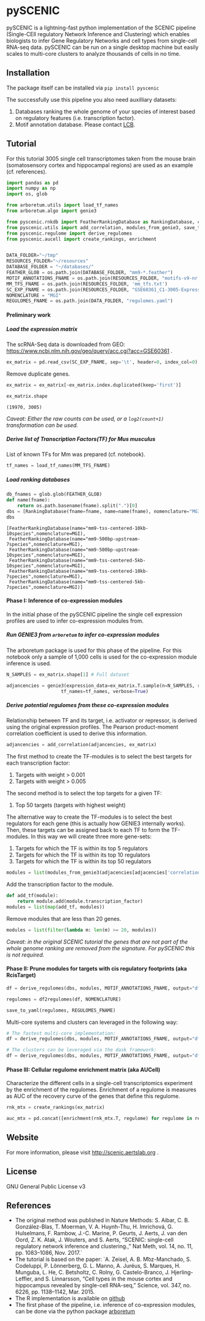 # pySCENIC

pySCENIC is a lightning-fast python implementation of the SCENIC pipeline (Single-CEll regulatory Network Inference and
Clustering) which enables biologists to infer Gene Regulatory Networks and cell types from single-cell RNA-seq data.
pySCENIC can be run on a single desktop machine but easily scales to multi-core clusters to analyze thousands of cells
in no time. 

## Installation

The package itself can be installed via `pip install pyscenic` 

The successfully use this pipeline you also need auxilliary datasets:
1. Databases ranking the whole genome of your species of interest based on regulatory features (i.e. transcription factor).
2. Motif annotation database.
Please contact [LCB](https://aertslab.org).

## Tutorial

For this tutorial 3005 single cell transcriptomes taken from the mouse brain (somatosensory cortex and 
hippocampal regions) are used as an example (cf. references).

```python
import pandas as pd
import numpy as np
import os, glob

from arboretum.utils import load_tf_names
from arboretum.algo import genie3

from pyscenic.rnkdb import FeatherRankingDatabase as RankingDatabase, convert2feather
from pyscenic.utils import add_correlation, modules_from_genie3, save_to_yaml
from pyscenic.regulome import derive_regulomes
from pyscenic.aucell import create_rankings, enrichment


DATA_FOLDER="~/tmp"
RESOURCES_FOLDER="~/resources"
DATABASE_FOLDER = "~/databases/"
FEATHER_GLOB = os.path.join(DATABASE_FOLDER, "mm9-*.feather")
MOTIF_ANNOTATIONS_FNAME = os.path.join(RESOURCES_FOLDER, "motifs-v9-nr.mgi-m0.001-o0.0.tbl")
MM_TFS_FNAME = os.path.join(RESOURCES_FOLDER, 'mm_tfs.txt')
SC_EXP_FNAME = os.path.join(RESOURCES_FOLDER, "GSE60361_C1-3005-Expression.txt")
NOMENCLATURE = "MGI"
REGULOMES_FNAME = os.path.join(DATA_FOLDER, "regulomes.yaml")
```

#### Preliminary work

##### Load the expression matrix

The scRNA-Seq data is downloaded from GEO: https://www.ncbi.nlm.nih.gov/geo/query/acc.cgi?acc=GSE60361 .


```python
ex_matrix = pd.read_csv(SC_EXP_FNAME, sep='\t', header=0, index_col=0)
```

Remove duplicate genes.


```python
ex_matrix = ex_matrix[~ex_matrix.index.duplicated(keep='first')]

ex_matrix.shape
```

    (19970, 3005)


_Caveat: Either the raw counts can be used, or a `log2(count+1)` transformation can be used._

##### Derive list of Transcription Factors(TF) for _Mus musculus_

List of known TFs for Mm was prepared (cf. notebook).

```python
tf_names = load_tf_names(MM_TFS_FNAME)
```

##### Load ranking databases


```python
db_fnames = glob.glob(FEATHER_GLOB)
def name(fname):
    return os.path.basename(fname).split(".")[0]
dbs = [RankingDatabase(fname=fname, name=name(fname), nomenclature="MGI") for fname in db_fnames]
dbs
```

    [FeatherRankingDatabase(name="mm9-tss-centered-10kb-10species",nomenclature=MGI),
     FeatherRankingDatabase(name="mm9-500bp-upstream-7species",nomenclature=MGI),
     FeatherRankingDatabase(name="mm9-500bp-upstream-10species",nomenclature=MGI),
     FeatherRankingDatabase(name="mm9-tss-centered-5kb-10species",nomenclature=MGI),
     FeatherRankingDatabase(name="mm9-tss-centered-10kb-7species",nomenclature=MGI),
     FeatherRankingDatabase(name="mm9-tss-centered-5kb-7species",nomenclature=MGI)]



#### Phase I: Inference of co-expression modules

In the initial phase of the pySCENIC pipeline the single cell expression profiles are used to infer co-expression modules from.

##### Run GENIE3 from `arboretum` to infer co-expression modules

The arboretum package is used for this phase of the pipeline. For this notebook only a sample of 1,000 cells is used for the co-expression module inference is used.


```python
N_SAMPLES = ex_matrix.shape[1] # Full dataset

adjancencies = genie3(expression_data=ex_matrix.T.sample(n=N_SAMPLES, replace=False),
                    tf_names=tf_names, verbose=True)
```

##### Derive potential regulomes from these co-expression modules

Relationship between TF and its target, i.e. activator or repressor, is derived using the original expression profiles.
The Pearson product-moment correlation coefficient is used to derive this information.


```python
adjancencies = add_correlation(adjancencies, ex_matrix)
```

The first method to create the TF-modules is to select the best targets for each transcription factor:
1. Targets with weight > 0.001
1. Targets with weight > 0.005

The second method is to select the top targets for a given TF:
1. Top 50 targets (targets with highest weight)

The alternative way to create the TF-modules is to select the best regulators for each gene (this is actually how GENIE3 internally works). Then, these targets can be assigned back to each TF to form the TF-modules. In this way we will create three more gene-sets:
1. Targets for which the TF is within its top 5 regulators
1. Targets for which the TF is within its top 10 regulators
1. Targets for which the TF is within its top 50 regulators


```python
modules = list(modules_from_genie3(adjacencies[adjacencies['correlation'] > 0.0], NOMENCLATURE))
```

Add the transcription factor to the module.


```python
def add_tf(module):
    return module.add(module.transcription_factor)
modules = list(map(add_tf, modules))
```

Remove modules that are less than 20 genes.


```python
modules = list(filter(lambda m: len(m) >= 20, modules))
```

_Caveat: in the original SCENIC tutorial the genes that are not part of the whole genome ranking are removed from the signature.
For pySCENIC this is not required._

#### Phase II: Prune modules for targets with cis regulatory footprints (aka RcisTarget)

```python
df = derive_regulomes(dbs, modules, MOTIF_ANNOTATIONS_FNAME, output="df")

regulomes = df2regulomes(df, NOMENCLATURE)

save_to_yaml(regulomes, REGULOMES_FNAME)
```

Multi-core systems and clusters can leveraged in the following way:

```python
# The fastest multi-core implementation:
df = derive_regulomes(dbs, modules, MOTIF_ANNOTATIONS_FNAME, output="df", client_or_address="custom_multiprocessing", num_workers=8)

# The clusters can be leveraged via the dask framework:
df = derive_regulomes(dbs, modules, MOTIF_ANNOTATIONS_FNAME, output="df", client_or_address="local")
```

#### Phase III: Cellular regulome enrichment matrix (aka AUCell)

Characterize the different cells in a single-cell transcriptomics experiment by the enrichment of the regulomes.
Enrichment of a regulome is measures as AUC of the recovery curve of the genes that define this regulome.


```python
rnk_mtx = create_rankings(ex_matrix)

auc_mtx = pd.concat([enrichment(rnk_mtx.T, regulome) for regulome in regulomes]).unstack("Regulome")
```

## Website

For more information, please visit http://scenic.aertslab.org .


## License

GNU General Public License v3

## References

- The original method was published in Nature Methods:
S. Aibar, C. B. González-Blas, T. Moerman, V. A. Huynh-Thu, H. Imrichová, G. Hulselmans, F. Rambow, J.-C. Marine, P. Geurts, J. Aerts, J. van den Oord, Z. K. Atak, J. Wouters, and S. Aerts, “SCENIC: single-cell regulatory network inference and clustering.,” Nat Meth, vol. 14, no. 11, pp. 1083–1086, Nov. 2017.`
- The tutorial is based on the paper:
`A. Zeisel, A. B. M͡oz-Manchado, S. Codeluppi, P. Lönnerberg, G. L. Manno, A. Juréus, S. Marques, H. Munguba, L. He, C. Betsholtz, C. Rolny, G. Castelo-Branco, J. Hjerling-Leffler, and S. Linnarsson, “Cell types in the mouse cortex and hippocampus revealed by single-cell RNA-seq,” Science, vol. 347, no. 6226, pp. 1138–1142, Mar. 2015.
- The R implementation is available on [github](https://github.com/aertslab/SCENIC)
- The first phase of the pipeline, i.e. inference of co-expression modules, can be done via the python package [arboretum](http://arboretum.readthedocs.io/en/latest/)
